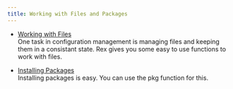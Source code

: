 ```yaml
---
title: Working with Files and Packages
---
```


* [Working with Files](/docs/rex_book/working_with_files_and_packages/working_with_files.html)  
  One task in configuration management is managing files and keeping them in a consistant state. Rex gives you some easy to use functions to work with files.

* [Installing Packages](/docs/rex_book/working_with_files_and_packages/installing_packages.html)  
  Installing packages is easy. You can use the pkg function for this.
